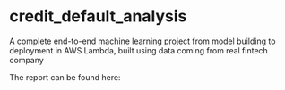 # credit_default_analysis

A complete end-to-end machine learning project from model building to deployment in AWS Lambda, built using data coming from real fintech company

The report can be found here:



